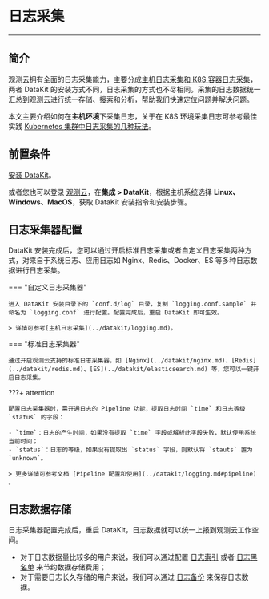 # 日志采集
---

## 简介

观测云拥有全面的日志采集能力，主要分成<u>主机日志采集和 K8S 容器日志采集</u>，两者 DataKit 的安装方式不同，日志采集的方式也不尽相同。采集的日志数据统一汇总到观测云进行统一存储、搜索和分析，帮助我们快速定位问题并解决问题。

本文主要介绍如何在**主机环境**下采集日志，关于在 K8S 环境采集日志可参考最佳实践 [Kubernetes 集群中日志采集的几种玩法](../best-practices/cloud-native/k8s-logs.md)。

## 前置条件

[安装 DataKit](../datakit/datakit-install.md)。                

或者您也可以登录 [观测云](https://auth.guance.com/login/pwd)，在**集成 > DataKit**，根据主机系统选择 **Linux、Windows、MacOS**，获取 DataKit 安装指令和安装步骤。

## 日志采集器配置

DataKit 安装完成后，您可以通过开启标准日志采集或者自定义日志采集两种方式，对来自于系统日志、应用日志如 Nginx、Redis、Docker、ES 等多种日志数据进行日志采集。

=== "自定义日志采集器"

    进入 DataKit 安装目录下的 `conf.d/log` 目录，复制 `logging.conf.sample` 并命名为 `logging.conf` 进行配置。配置完成后，重启 DataKit 即可生效。
    
    > 详情可参考[主机日志采集](../datakit/logging.md)。

=== "标准日志采集器"

    通过开启观测云支持的标准日志采集器，如 [Nginx](../datakit/nginx.md)、[Redis](../datakit/redis.md)、[ES](../datakit/elasticsearch.md) 等，您可以一键开启日志采集。

???+ attention

    配置日志采集器时，需开通日志的 Pipeline 功能，提取日志时间 `time` 和日志等级 `status` 的字段：
    
    - `time`：日志的产生时间，如果没有提取 `time` 字段或解析此字段失败，默认使用系统当前时间；
    - `status`：日志的等级，如果没有提取出 `status` 字段，则默认将 `stauts` 置为 `unknown`。
    
    > 更多详情可参考文档 [Pipeline 配置和使用](../datakit/logging.md#pipeline) 。



## 日志数据存储

日志采集器配置完成后，重启 DataKit，日志数据就可以统一上报到观测云工作空间。

- 对于日志数据量比较多的用户来说，我们可以通过配置 [日志索引](multi-index.md) 或者 [日志黑名单](blacklist.md) 来节约数据存储费用；
- 对于需要日志长久存储的用户来说，我们可以通过 [日志备份](backup.md) 来保存日志数据。

